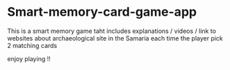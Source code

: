 # Smart-memory-card-game-app

This is a smart memory game taht includes explanations / videos / link to websites about archaeological site in the Samaria
each time the player pick 2 matching cards

enjoy playing !!

